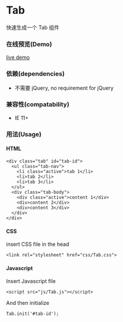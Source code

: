 # Tab
快速生成一个 Tab 组件

### 在线预览(Demo)
[live demo](https://carlmac.github.io/Tab/Tab.html)

### 依赖(dependencies)
- 不需要 jQuery, no requirement for jQuery

### 兼容性(compatability)
- IE 11+

### 用法(Usage)

#### HTML
````
<div class="tab" id="tab-id">
  <ul class="tab-nav">
    <li class="active">tab 1</li>
    <li>tab 2</li>
    <li>tab 3</li>
  </ul>
  <div class="tab-body">
    <div class="active">content 1</div>
    <div>content 2</div>
    <div>content 3</div>
  </div>
</div>
````

#### CSS

insert CSS file in the head
````
<link rel="stylesheet" href="css/Tab.css">
````

#### Javascript

Insert Javascript file
````
<script src="js/Tab.js"></script>
````

And then initialize
````
Tab.init('#tab-id');
````
